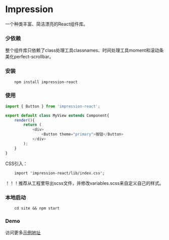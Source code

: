 # Impression

一个种类丰富、简洁漂亮的React组件库。

### 少依赖

整个组件库只依赖了class处理工具classnames、时间处理工具moment和滚动条美化perfect-scrollbar。

### 安装

```
    npm install impression-react
```

### 使用

```JavaScript
import { Button } from 'impression-react';

export default class MyView extends Component{
    render(){
        return (
            <div>
                <Button theme="primary">按钮</Button>
            </div>
        );
    }
}
```

CSS引入：

```
    import 'impression-react/lib/index.css';
```

！！！推荐从工程里导出scss文件，并修改variables.scss来自定义自己的样式。

### 本地启动

```
    cd site && npm start
```

### Demo

访问更多[示例地址](https://shenlq.github.io/impression)
